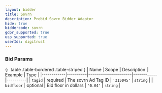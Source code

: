 ```yaml
---
layout: bidder
title: Sovrn
description: Prebid Sovrn Bidder Adaptor
hide: true
biddercode: sovrn
gdpr_supported: true
usp_supported: true
userIds: digitrust
---
```




### Bid Params

{: .table .table-bordered .table-striped }
| Name       | Scope    | Description          | Example    | Type     |
|------------|----------|----------------------|------------|----------|
| `tagid`    | required | The sovrn Ad Tag ID  | `'315045'` | `string` |
| `bidfloor` | optional | Bid floor in dollars | `'0.04'`   | `string` |
